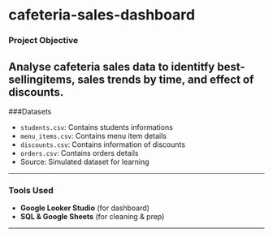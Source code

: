 # cafeteria-sales-dashboard
### Project Objective 
Analyse cafeteria sales data to identitfy best-sellingitems, sales trends by time, and effect of discounts.
---
###Datasets
- `students.csv`: Contains students informations
- `menu_items.csv`: Contains menu item details
- `discounts.csv`: Contains information of discounts
- `orders.csv`: Contains orders details
- Source: Simulated dataset for learning
---
### Tools Used
- **Google Looker Studio** (for dashboard)
- **SQL & Google Sheets** (for cleaning & prep)
---
